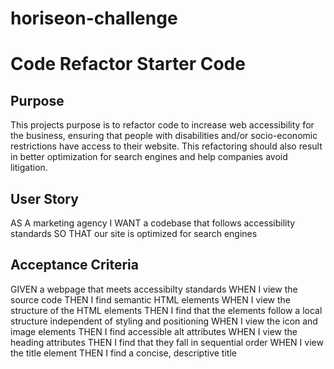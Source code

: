 # horiseon-challenge
# Code Refactor Starter Code

## Purpose
This projects purpose is to refactor code to increase web accessibility for the business, ensuring that people with disabilities and/or socio-economic restrictions have access to their website. This refactoring should also result in better optimization for search engines and help companies avoid litigation.

## User Story
AS A marketing agency
I WANT a codebase that follows accessibility standards
SO THAT our site is optimized for search engines

## Acceptance Criteria
GIVEN a webpage that meets accessibilty standards
WHEN I view the source code
THEN I find semantic HTML elements
WHEN I view the structure of the HTML elements
THEN I find that the elements follow a local structure independent of styling and positioning
WHEN I view the icon and image elements
THEN I find accessible alt attributes
WHEN I view the heading attributes
THEN I find that they fall in sequential order
WHEN I view the title element
THEN I find a concise, descriptive title

 
